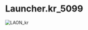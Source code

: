 # Launcher.kr_5099
![LAON_kr](https://github.com/MyPuppy/Launcher.kr_5099/assets/83522007/08bf670f-fa9e-4061-a94d-2cac3c4fefed)
